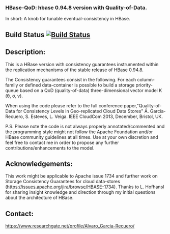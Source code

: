 ### HBase-QoD: hbase 0.94.8 version with Quality-of-Data.
In short: A knob for tunable eventual-consistency in HBase.

## Build Status [![Build Status](https://travis-ci.org/algarecu/hbase-0.94.8-qod.svg?branch=master)](https://travis-ci.org/algarecu/hbase-0.94.8-qod)

## Description:

This is a HBase version with consistency guarantees instrumented within the
replication mechanisms of the stable release of HBase 0.94.8.

The Consistency guarantees consist in the following. For each column-family or
defined data-container is possible to build a storage priority-queue based on a
QoD (quality-of-data)  three-dimensional vector model K (θ, σ, ν).

When using the code please refer to the full conference paper,"Quality-of-Data
for Consistency Levels in Geo-replicated Cloud Data Stores" Á. García-Recuero,
S. Esteves, L. Veiga. IEEE CloudCom 2013, December, Bristol, UK.

P.S. Please note the code is not always properly annotated/commented and the
programming style might not follow the Apache Foundation and/or HBase community
guidelines at all times. Use at your own discretion and feel free to contact me
in order to propose any further contributions/enhancements to the model.

## Acknowledgements:

This work might be applicable to Apache issue 1734 and further work on Storage
Consistency Guarantees for cloud data-stores
(https://issues.apache.org/jira/browse/HBASE-1734).
Thanks to L. Hofhansl for sharing insight knowledge and direction through my
initial questions about the architecture of HBase.

## Contact:

https://www.researchgate.net/profile/Alvaro_Garcia-Recuero/

